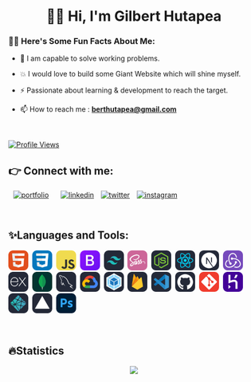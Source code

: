 <h1 align="center">👋🏻 Hi, I'm Gilbert Hutapea</h1>

### 👨‍💻 Here's Some Fun Facts About Me:

- 💬 I am capable to solve working problems.

- 💥 I would love to build some Giant Website which will shine myself.

- ⚡ Passionate about learning & development to reach the target.

<!-- - 📝 Get Details about me : [**Curriculum Vitae**](https://drive.google.com/file/d/19rnbukAhf9oPhadMhsvI3xnWF6FIYeMT/view?usp=share_link) -->

- 📫 How to reach me : **berthutapea@gmail.com**
<br><br><br>
<a href="https://github.com/berthutapea/">
   <img alt="Profile Views" src="https://komarev.com/ghpvc/?username=berthutapea&style=flat-square&label=Profile+Views&color=0891b2" />
</a>

## 👉 Connect with me:

<p align="left">
    <a style="margin: 0 10px" href="https://berthutapea.vercel.app/" target="blank" title="Portfolio"><img align="center" src="https://i.ibb.co/CKnDqFN/Gilbert-Hutapea.png" alt="portfolio" height="40" width="40" /></a>
    <a style="margin: 0 10px" href="https://www.linkedin.com/in/gilberthutapea/" target="blank"><img align="center" src="https://raw.githubusercontent.com/rahuldkjain/github-profile-readme-generator/master/src/images/icons/Social/linked-in-alt.svg" alt="linkedin" height="30" width="40" /></a>
    <a href="https://twitter.com/GilbertHutapeaa" target="blank"><img align="center" src="https://raw.githubusercontent.com/rahuldkjain/github-profile-readme-generator/master/src/images/icons/Social/twitter.svg" alt="twitter" height="30" width="40" /></a>
    <a style="margin: 0 10px" href="https://www.instagram.com/bethup97/" target="blank"><img align="center" src="https://raw.githubusercontent.com/rahuldkjain/github-profile-readme-generator/master/src/images/icons/Social/instagram.svg" alt="instagram" height="30" width="40" /></a>
</p>

<br>
<h2 align="left">✨Languages and Tools:</h2>
<p align="left"> 
<img src="assets/icons/HTML.svg" alt="HTML" width="40" height="40"/>&nbsp;
<img src="assets/icons/CSS.svg" alt="CSS" width="40" height="40"/>&nbsp;
<img src="assets/icons/JavaScript.svg" alt="Javascript" width="40" height="40"/>&nbsp;
<img src="assets/icons/Bootstrap.svg" alt="Bootstrap" width="40" height="40"/>&nbsp;
<img src="assets/icons/TailwindCSS-Dark.svg" alt="Tailwind" width="40" height="40"/>&nbsp;
<img src="assets/icons/Sass.svg" alt="Sass" width="40" height="40"/>&nbsp;
<img src="assets/icons/NodeJS-Dark.svg" alt="Node JS" width="40" height="40"/>&nbsp;
<img src="assets/icons/React-Dark.svg" alt="React" width="40" height="40"/>&nbsp;
<img src="assets/icons/NextJS-Dark.svg" alt="NextJS" width="40" height="40"/>&nbsp;
<img src="assets/icons/Redux.svg" alt="Redux" width="40" height="40"/>&nbsp;
<img src="assets/icons/ExpressJS-Dark.svg" alt="ExpressJS" width="40" height="40"/>&nbsp;
<img src="assets/icons/MongoDB.svg" alt="MongoDB" width="40" height="40"/>&nbsp;
<img src="assets/icons/MySQL-Dark.svg" alt="MySQL" width="40" height="40"/>&nbsp;
<img src="assets/icons/GCP-Dark.svg" alt="MySQL" width="40" height="40"/>&nbsp;
<img src="assets/icons/Webpack-Dark.svg" alt="Webpack" width="40" height="40"/>&nbsp;
<img src="assets/icons/Firebase-Dark.svg" alt="Firebase" width="40" height="40"/>&nbsp;
<img src="assets/icons/VSCode-Dark.svg" alt="VS Code" width="40" height="40"/>&nbsp;
<img src="assets/icons/Github-Dark.svg" alt="Github" width="40" height="40"/>&nbsp;
<img src="assets/icons/Git.svg" alt="Git" width="40" height="40"/>&nbsp;
<img src="assets/icons/Heroku.svg" alt="Heroku" width="40" height="40"/>&nbsp;
<img src="assets/icons/Netlify-Dark.svg" alt="Netlify" width="40" height="40"/>&nbsp;
<img src="assets/icons/Vercel-Dark.svg" alt="Vercel" width="40" height="40"/>&nbsp;
<img src="assets/icons/Photoshop.svg" alt="Photoshop" width="40" height="40"/>&nbsp;
</p>

<!-- <br>
<h2 align="left">📜Certificates</h2>

<h4>
   
- <a href="https://www.dicoding.com/certificates/2VX31353JZYQ">Learn Basic Web Programming from Dicoding Indonesia</a>

- <a href="https://www.dicoding.com/certificates/2VX3Y0NYQPYQ">Learn Basic JavaScript Programming from Dicoding Indonesia</a>
   
- <a href="https://www.dicoding.com/certificates/72ZD9J65JPYW">Learn to Make a Web Front-End for Beginners from Dicoding Indonesia</a>

- <a href="https://www.dicoding.com/certificates/72ZD9M7O6PYW">Learn to Make Web Applications with React from Dicoding Indonesia</a>

- <a href="https://www.sololearn.com/certificates/CC-YXLQWFCD">Introduction to HTML from sololearn</a>

- <a href="https://www.sololearn.com/certificates/CC-VKP1F9RQ">Introduction to CSS from sololearn</a>

- <a href="https://www.sololearn.com/certificates/CC-XUAQPWQ7">JavaScript Intermediate from sololearn</a>

- <a href="https://www.sololearn.com/certificates/CT-ILYDFSXD">React + Redux from sololearn</a>

- <a href="https://codepolitan.com/c/CMKQ2BP">GIT from CODEPOLITAN</a>

- <a href="https://codepolitan.com/c/C6NAWZ2">Python Programming from CODEPOLITAN</a>

- <a href="https://drive.google.com/file/d/1r0R8vOMfdR54ejFt3dGgFr1ng69X9JRx/view?usp=share_link">Web Developmet from Sekolah Tinggi Teknologi Informatika Sony Sugema</a>
</h4> -->

<br>
<h2 align="left">🔥Statistics</h2>
<p align="middle">
<a href="https://github.com/berthutapea">
  <img height="160em" src="https://github-readme-stats-eight-theta.vercel.app/api?username=berthutapea&show_icons=true&theme=radical&include_all_commits=true&count_private=true"/>
</a>